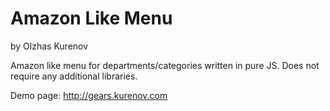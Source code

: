 Amazon Like Menu
==============
by Olzhas Kurenov

Amazon like menu for departments/categories written in pure JS.
Does not require any additional libraries.

Demo page: http://gears.kurenov.com



